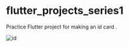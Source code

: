 # flutter_projects_series1

Practice Flutter project for making an id card .



![id](https://github.com/MRNOONE333/flutter_id_card/assets/104716575/12493a01-a5bc-4d73-82bd-a16aad9ea4dd)
